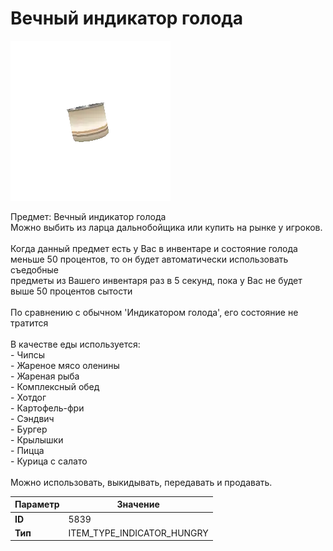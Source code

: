 # Вечный индикатор голода

![Item Image](../img/5839.webp?raw=true)

Предмет: Вечный индикатор голода<br>Можно выбить из ларца дальнобойщика или купить на рынке у игроков.<br><br>Когда данный предмет есть у Вас в инвентаре и состояние голода<br>меньше 50 процентов, то он будет автоматически использовать съедобные<br>предметы из Вашего инвентаря раз в 5 секунд, пока у Вас не будет выше 50 процентов сытости<br><br>По сравнению с обычном 'Индикатором голода', его состояние не тратится<br><br>В качестве еды используется:<br>- Чипсы<br>- Жареное мясо оленины<br>- Жареная рыба<br>- Комплексный обед<br>- Хотдог<br>- Картофель-фри<br>- Сэндвич<br>- Бургер<br>- Крылышки<br>- Пицца<br>- Курица с салато<br><br>Можно использовать, выкидывать, передавать и продавать.


| Параметр | Значение |
|----------|----------|
| **ID** | 5839 |
| **Тип** | ITEM_TYPE_INDICATOR_HUNGRY |

